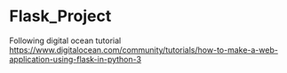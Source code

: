 # Flask_Project
Following digital ocean tutorial
https://www.digitalocean.com/community/tutorials/how-to-make-a-web-application-using-flask-in-python-3
